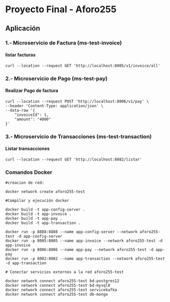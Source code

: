 # Proyecto Final - Aforo255

## Aplicación


### 1.- Microservicio de Factura (ms-test-invoice)

#### listar facturas
```shell
curl --location --request GET 'http://localhost:8005/v1/invoice/all'
```

### 2.- Microservicio de Pago (ms-test-pay)

#### Realizar Pago de factura

```shell
curl --location --request POST 'http://localhost:8006/v1/pay' \
--header 'Content-Type: application/json' \
--data-raw '{
    "invoiceId": 1,
    "amount": "4000"
}'
```


### 3.- Microservicio de Transacciones (ms-test-transaction)

#### Listar transacciones

```shell
curl --location --request GET 'http://localhost:8082/listar'
```


### Comandos Docker

``` shel
#creacion de red:

docker network create aforo255-test

#Compilar y ejecución docker

docker build -t app-config-server .
docker build -t app-invoice .
docker build -t app-pay .
docker build -t app-transaction .

docker run -p 8888:8888 --name app-config-server --network aforo255-test -d app-config-server
docker run -p 8005:8005 --name app-invoice --network aforo255-test -d app-invoice
docker run -p 8006:8006 --name app-pay --network aforo255-test -d app-pay
docker run -p 8082:8082 --name app-transaction --network aforo255-test -d app-transaction

# Conectar servicios externos a la red aforo255-test

docker network connect aforo255-test bd-postgres12
docker network connect aforo255-test bd-mysql8
docker network connect aforo255-test servicekafka
docker network connect aforo255-test db-mongo

```

